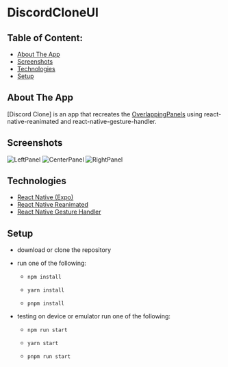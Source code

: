 # DiscordCloneUI

## Table of Content:

- [About The App](#about-the-app)
- [Screenshots](#screenshots)
- [Technologies](#technologies)
- [Setup](#setup)

## About The App

[Discord Clone] is an app that recreates the [OverlappingPanels](https://github.com/discord/OverlappingPanels) using react-native-reanimated and react-native-gesture-handler.

## Screenshots

![LeftPanel](readme_assets/overlapping_panels_left.png "Left Panel")
![CenterPanel](readme_assets/overlapping_panels_center.png "Center Panel")
![RightPanel](readme_assets/overlapping_panels_right.png "Right Panel")

## Technologies

- [React Native (Expo)](https://docs.expo.dev/get-started/installation/)
- [React Native Reanimated](https://docs.swmansion.com/react-native-reanimated/docs/)
- [React Native Gesture Handler](https://docs.swmansion.com/react-native-gesture-handler/docs/)

## Setup

- download or clone the repository
- run one of the following:

  - ```shell
    npm install
    ```

  - ```shell
    yarn install
    ```

  - ```shell
    pnpm install
    ```

- testing on device or emulator run one of the following:

  - ```shell
    npm run start
    ```

  - ```shell
    yarn start
    ```

  - ```shell
    pnpm run start
    ```
